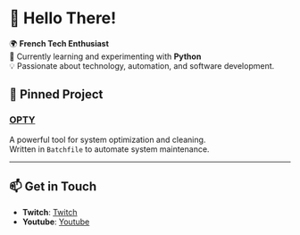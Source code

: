 # 👋 Hello There!

🌍 **French Tech Enthusiast**  
🔭 Currently learning and experimenting with **Python**  
💡 Passionate about technology, automation, and software development.

## 📌 Pinned Project
### [OPTY](https://github.com/YDeltagon/OPTY)
A powerful tool for system optimization and cleaning.  
Written in `Batchfile` to automate system maintenance.

---

## 📫 Get in Touch
- **Twitch**: [Twitch](https://twitch.tv/YDeltagon)
- **Youtube**: [Youtube](https://youtube.com/YDeltagon)
